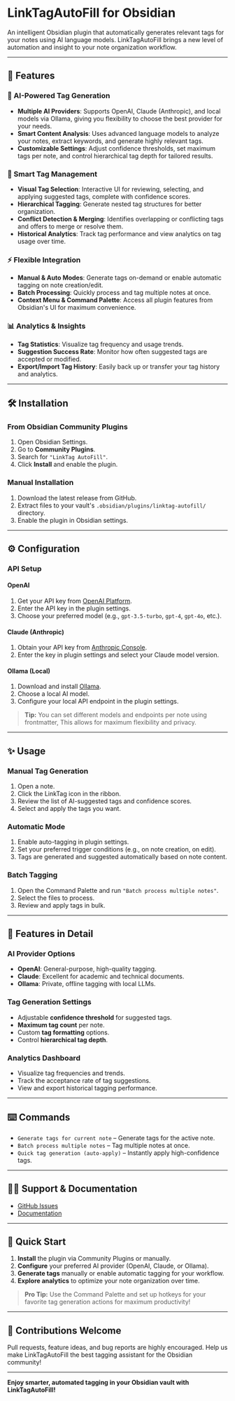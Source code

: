 # LinkTagAutoFill for Obsidian

An intelligent Obsidian plugin that automatically generates relevant tags for your notes using AI language models. LinkTagAutoFill brings a new level of automation and insight to your note organization workflow.

---

## 🚀 Features

### 🤖 AI-Powered Tag Generation
- **Multiple AI Providers**: Supports OpenAI, Claude (Anthropic), and local models via Ollama, giving you flexibility to choose the best provider for your needs.
- **Smart Content Analysis**: Uses advanced language models to analyze your notes, extract keywords, and generate highly relevant tags.
- **Customizable Settings**: Adjust confidence thresholds, set maximum tags per note, and control hierarchical tag depth for tailored results.

### 🎯 Smart Tag Management
- **Visual Tag Selection**: Interactive UI for reviewing, selecting, and applying suggested tags, complete with confidence scores.
- **Hierarchical Tagging**: Generate nested tag structures for better organization.
- **Conflict Detection & Merging**: Identifies overlapping or conflicting tags and offers to merge or resolve them.
- **Historical Analytics**: Track tag performance and view analytics on tag usage over time.

### ⚡ Flexible Integration
- **Manual & Auto Modes**: Generate tags on-demand or enable automatic tagging on note creation/edit.
- **Batch Processing**: Quickly process and tag multiple notes at once.
- **Context Menu & Command Palette**: Access all plugin features from Obsidian's UI for maximum convenience.

### 📊 Analytics & Insights
- **Tag Statistics**: Visualize tag frequency and usage trends.
- **Suggestion Success Rate**: Monitor how often suggested tags are accepted or modified.
- **Export/Import Tag History**: Easily back up or transfer your tag history and analytics.

---

## 🛠 Installation

### From Obsidian Community Plugins
1. Open Obsidian Settings.
2. Go to **Community Plugins**.
3. Search for `"LinkTag AutoFill"`.
4. Click **Install** and enable the plugin.

### Manual Installation
1. Download the latest release from GitHub.
2. Extract files to your vault's `.obsidian/plugins/linktag-autofill/` directory.
3. Enable the plugin in Obsidian settings.

---

## ⚙️ Configuration

### API Setup

#### OpenAI
1. Get your API key from [OpenAI Platform](https://platform.openai.com/).
2. Enter the API key in the plugin settings.
3. Choose your preferred model (e.g., `gpt-3.5-turbo`, `gpt-4`, `gpt-4o`, etc.).

#### Claude (Anthropic)
1. Obtain your API key from [Anthropic Console](https://console.anthropic.com/).
2. Enter the key in plugin settings and select your Claude model version.

#### Ollama (Local)
1. Download and install [Ollama](https://ollama.ai/).
2. Choose a local AI model.
3. Configure your local API endpoint in the plugin settings.

> **Tip:** You can set different models and endpoints per note using frontmatter, This allows for maximum flexibility and privacy.

---

## ✨ Usage

### Manual Tag Generation
1. Open a note.
2. Click the LinkTag icon in the ribbon.
3. Review the list of AI-suggested tags and confidence scores.
4. Select and apply the tags you want.

### Automatic Mode
1. Enable auto-tagging in plugin settings.
2. Set your preferred trigger conditions (e.g., on note creation, on edit).
3. Tags are generated and suggested automatically based on note content.

### Batch Tagging
1. Open the Command Palette and run `"Batch process multiple notes"`.
2. Select the files to process.
3. Review and apply tags in bulk.

---

## 🔧 Features in Detail

### AI Provider Options
- **OpenAI**: General-purpose, high-quality tagging.
- **Claude**: Excellent for academic and technical documents.
- **Ollama**: Private, offline tagging with local LLMs.

### Tag Generation Settings
- Adjustable **confidence threshold** for suggested tags.
- **Maximum tag count** per note.
- Custom **tag formatting** options.
- Control **hierarchical tag depth**.

### Analytics Dashboard
- Visualize tag frequencies and trends.
- Track the acceptance rate of tag suggestions.
- View and export historical tagging performance.

---

## ⌨️ Commands

- `Generate tags for current note` – Generate tags for the active note.
- `Batch process multiple notes` – Tag multiple notes at once.
- `Quick tag generation (auto-apply)` – Instantly apply high-confidence tags.

---

## 🧑‍💻 Support & Documentation

- [GitHub Issues](https://github.com/LeonTing1010/obsidian-linktag-autofill/issues)
- [Documentation](https://github.com/LeonTing1010/obsidian-linktag-autofill)

---

## 🏁 Quick Start

1. **Install** the plugin via Community Plugins or manually.
2. **Configure** your preferred AI provider (OpenAI, Claude, or Ollama).
3. **Generate tags** manually or enable automatic tagging for your workflow.
4. **Explore analytics** to optimize your note organization over time.

> **Pro Tip:** Use the Command Palette and set up hotkeys for your favorite tag generation actions for maximum productivity!

---

## 🤝 Contributions Welcome

Pull requests, feature ideas, and bug reports are highly encouraged. Help us make LinkTagAutoFill the best tagging assistant for the Obsidian community!

---

**Enjoy smarter, automated tagging in your Obsidian vault with LinkTagAutoFill!**